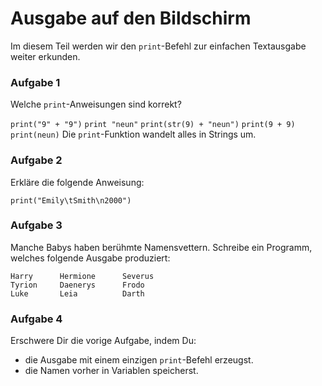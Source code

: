 
# Ausgabe auf den Bildschirm

Im diesem Teil werden wir den `print`-Befehl zur einfachen Textausgabe weiter erkunden.


### Aufgabe 1

<quiz name="">
    <question multiple>
<p>Welche <code>print</code>-Anweisungen sind korrekt?</p>

<answer correct><code>print("9" + "9")</code></answer>
<answer><code>print "neun"</code></answer>
<answer correct><code>print(str(9) + "neun")</code></answer>
<answer correct><code>print(9 + 9)</code></answer>
<answer correct><code>print(neun)</code></answer>
<explanation>Die <code>print</code>-Funktion wandelt alles in Strings um.</explanation>
</question>
</quiz>

### Aufgabe 2

Erkläre die folgende Anweisung:

    print("Emily\tSmith\n2000")

### Aufgabe 3

Manche Babys haben berühmte Namensvettern. Schreibe ein Programm, welches folgende Ausgabe produziert:

    Harry      Hermione      Severus
    Tyrion     Daenerys      Frodo
    Luke       Leia          Darth

### Aufgabe 4

Erschwere Dir die vorige Aufgabe, indem Du:

* die Ausgabe mit einem einzigen `print`-Befehl erzeugst.
* die Namen vorher in Variablen speicherst.
